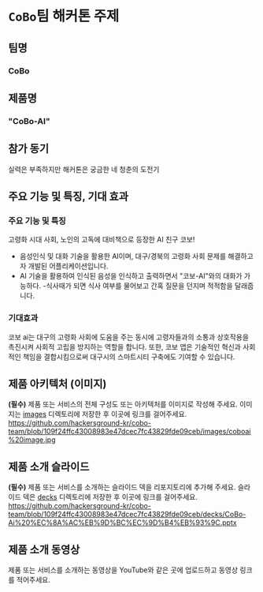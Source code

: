 # `CoBo`팀 해커톤 주제

## 팀명

### CoBo

## 제품명

### "CoBo-AI"

## 참가 동기

실력은 부족하지만 해커톤은 궁금한 네 청춘의 도전기

## 주요 기능 및 특징, 기대 효과

### 주요 기능 및 특징

고령화 시대 사회, 노인의 고독에 대비책으로 등장한 AI 친구 코보!

- 음성인식 및 대화 기술을 활용한 AI이며, 대구/경북의 고령화 사회 문제를 해결하고자 개발된 어플리케이션입니다.
- AI 기술을 활용하여 인식된 음성을 인식하고 출력하면서 "코보-AI"와의 대화가 가능하다.
-식사때가 되면 식사 여부를 물어보고 간혹 질문을 던지며 적적함을 달래줍니다.

### 기대효과

코보 ai는 대구의 고령화 사회에 도움을 주는 동시에 고령자들과의 소통과 상호작용을 촉진시켜 사회적 고립을 방지하는 역할을 합니다. 또한, 코보 앱은 기술적인 혁신과 사회적인 책임을 결합시킴으로써 대구시의 스마트시티 구축에도 기여할 수 있습니다. 

## 제품 아키텍처 (이미지)

**(필수)** 제품 또는 서비스의 전체 구성도 또는 아키텍처를 이미지로 작성해 주세요. 이미지는 [images](./images) 디렉토리에 저장한 후 이곳에 링크를 걸어주세요.
https://github.com/hackersground-kr/cobo-team/blob/109f24ffc43008983e47dcec7fc43829fde09ceb/images/coboai%20image.jpg

## 제품 소개 슬라이드

**(필수)** 제품 또는 서비스를 소개하는 슬라이드 덱을 리포지토리에 추가해 주세요. 슬라이드 덱은 [decks](./decks) 디렉토리에 저장한 후 이곳에 링크를 걸어주세요.
https://github.com/hackersground-kr/cobo-team/blob/109f24ffc43008983e47dcec7fc43829fde09ceb/decks/CoBo-Ai%20%EC%8A%AC%EB%9D%BC%EC%9D%B4%EB%93%9C.pptx

## 제품 소개 동영상

제품 또는 서비스를 소개하는 동영상을 YouTube와 같은 곳에 업로드하고 동영상 링크를 적어주세요.
